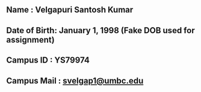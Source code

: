 ## Name         : Velgapuri Santosh Kumar
## Date of Birth: January 1, 1998  (Fake DOB used for assignment)
## Campus ID    : YS79974
## Campus Mail  : svelgap1@umbc.edu

